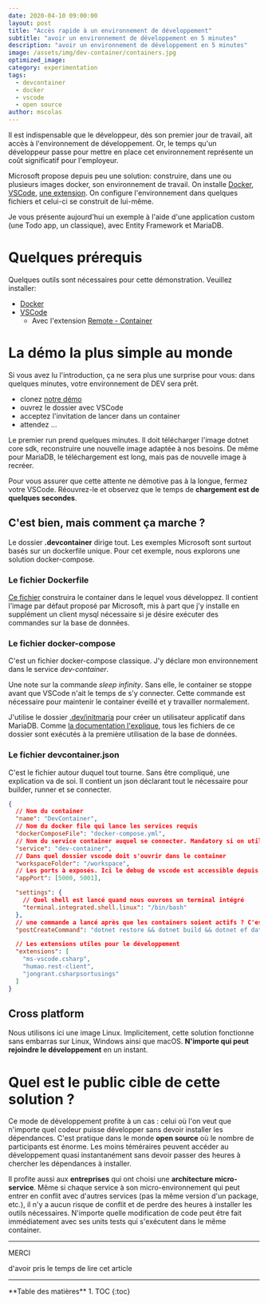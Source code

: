 ```yaml
---
date: 2020-04-10 09:00:00
layout: post
title: "Accès rapide à un environnement de développement"
subtitle: "avoir un environnement de développement en 5 minutes"
description: "avoir un environnement de développement en 5 minutes"
image: /assets/img/dev-container/containers.jpg
optimized_image:
category: experimentation
tags:
  - devcontainer
  - docker
  - vscode
  - open source
author: mscolas
---
```


Il est indispensable que le développeur, dès son premier jour de travail, ait accès à l'environnement de développement. Or, le temps qu'un développeur passe pour mettre en place cet environnement représente un coût significatif pour l'employeur.

Microsoft propose depuis peu une solution: construire, dans une ou plusieurs images docker, son environnement de travail. On installe [Docker](https://www.docker.com/), [VSCode](https://code.visualstudio.com/), [une extension](https://marketplace.visualstudio.com/items?itemName=ms-vscode-remote.vscode-remote-extensionpack). On configure l'environnement dans quelques fichiers et celui-ci se construit de lui-même.

Je vous présente aujourd'hui un exemple à l'aide d'une application custom (une Todo app, un classique), avec Entity Framework et MariaDB.

# Quelques prérequis

Quelques outils sont nécessaires pour cette démonstration. Veuillez installer:

- [Docker](https://www.docker.com/)
- [VSCode](https://code.visualstudio.com/)
  - Avec l'extension [Remote - Container](https://marketplace.visualstudio.com/items?itemName=ms-vscode-remote.vscode-remote-extensionpack)

# La démo la plus simple au monde

Si vous avez lu l'introduction, ça ne sera plus une surprise pour vous: dans quelques minutes, votre environnement de DEV sera prêt.

- clonez [notre démo](https://github.com/wetryio/dev-container)
- ouvrez le dossier avec VSCode
- acceptez l'invitation de lancer dans un container
- attendez ...

Le premier run prend quelques minutes. Il doit télécharger l'image dotnet core sdk, reconstruire une nouvelle image adaptée à nos besoins. De même pour MariaDB, le téléchargement est long, mais pas de nouvelle image à recréer.

Pour vous assurer que cette attente ne démotive pas à la longue, fermez votre VSCode. Réouvrez-le et observez que le temps de **chargement est de quelques secondes**.

## C'est bien, mais comment ça marche ?

Le dossier **.devcontainer** dirige tout. Les exemples Microsoft sont surtout basés sur un dockerfile unique. Pour cet exemple, nous explorons une solution docker-compose.

### Le fichier Dockerfile

[Ce fichier](https://github.com/wetryio/dev-container/blob/master/.devcontainer/Dockerfile) construira le container dans le lequel vous développez. Il contient l'image par défaut proposé par Microsoft, mis à part que j'y installe en supplément un client mysql nécessaire si je désire exécuter des commandes sur la base de données.

### Le fichier docker-compose

C'est un fichier docker-compose classique. J'y déclare mon environnement dans le service _dev-container_.

Une note sur la commande _sleep infinity_. Sans elle, le container se stoppe avant que VSCode n'ait le temps de s'y connecter. Cette commande est nécessaire pour maintenir le container éveillé et y travailler normalement.

J'utilise le dossier [.dev/initmaria](https://github.com/wetryio/dev-container/tree/master/.dev/initmaria) pour créer un utilisateur applicatif dans MariaDB. Comme [la documentation l'explique](https://hub.docker.com/_/mariadb), tous les fichiers de ce dossier sont exécutés à la première utilisation de la base de données.

### Le fichier devcontainer.json

C'est le fichier autour duquel tout tourne. Sans être compliqué, une explication va de soi. Il contient un json déclarant tout le nécessaire pour builder, runner et se connecter.

```json
{
  // Nom du container
  "name": "DevContainer",
  // Nom du docker file qui lance les services requis
  "dockerComposeFile": "docker-compose.yml",
  // Nom du service container auquel se connecter. Mandatory si on utilise un docker-compose
  "service": "dev-container",
  // Dans quel dossier vscode doit s'ouvrir dans le container
  "workspaceFolder": "/workspace",
  // Les ports à exposés. Ici le debug de vscode est accessible depuis le host
  "appPort": [5000, 5001],

  "settings": {
    // Quel shell est lancé quand nous ouvrons un terminal intégré
    "terminal.integrated.shell.linux": "/bin/bash"
  },
  // une commande a lancé après que les containers soient actifs ? C'est ici. Je l'utilise pour migrer mes schémas
  "postCreateCommand": "dotnet restore && dotnet build && dotnet ef database update --project ./DevContainer.Infrastructure --startup-project ./DevContainer",

  // Les extensions utiles pour le développement
  "extensions": [
    "ms-vscode.csharp",
    "humao.rest-client",
    "jongrant.csharpsortusings"
  ]
}
```

## Cross platform

Nous utilisons ici une image Linux. Implicitement, cette solution fonctionne sans embarras sur Linux, Windows ainsi que macOS. **N'importe qui peut rejoindre le développement** en un instant.

# Quel est le public cible de cette solution ?

Ce mode de développement profite à un cas : celui où l'on veut que n'importe quel codeur puisse développer sans devoir installer les dépendances. C'est pratique dans le monde **open source** où le nombre de participants est énorme. Les moins téméraires peuvent accéder au développement quasi instantanément sans devoir passer des heures à chercher les dépendances à installer.

Il profite aussi aux **entreprises** qui ont choisi une **architecture micro-service**. Même si chaque service à son micro-environnement qui peut entrer en conflit avec d'autres services (pas la même version d'un package, etc.), il n'y a aucun risque de conflit et de perdre des heures à installer les outils nécessaires. N'importe quelle modification de code peut être fait immédiatement avec ses units tests qui s'exécutent dans le même container.

---

<div class="gratitude">
    <span>MERCI</span>
    <p>d'avoir pris le temps de lire cet article</p>
</div>

---

<div id="toc"></div>
**Table des matières**
1. TOC
{:toc}
